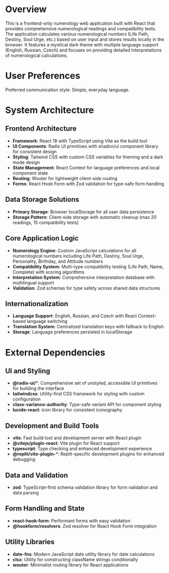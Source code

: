 # Overview

This is a frontend-only numerology web application built with React that provides comprehensive numerological readings and compatibility tests. The application calculates various numerological numbers (Life Path, Destiny, Soul Urge, etc.) based on user input and stores results locally in the browser. It features a mystical dark theme with multiple language support (English, Russian, Czech) and focuses on providing detailed interpretations of numerological calculations.

# User Preferences

Preferred communication style: Simple, everyday language.

# System Architecture

## Frontend Architecture
- **Framework**: React 18 with TypeScript using Vite as the build tool
- **UI Components**: Radix UI primitives with shadcn/ui component library for consistent design
- **Styling**: Tailwind CSS with custom CSS variables for theming and a dark mode design
- **State Management**: React Context for language preferences and local component state
- **Routing**: Wouter for lightweight client-side routing
- **Forms**: React Hook Form with Zod validation for type-safe form handling

## Data Storage Solutions
- **Primary Storage**: Browser localStorage for all user data persistence
- **Storage Pattern**: Client-side storage with automatic cleanup (max 20 readings, 15 compatibility tests)

## Core Application Logic
- **Numerology Engine**: Custom JavaScript calculations for all numerological numbers including Life Path, Destiny, Soul Urge, Personality, Birthday, and Attitude numbers
- **Compatibility System**: Multi-type compatibility testing (Life Path, Name, Complete) with scoring algorithms
- **Interpretation System**: Comprehensive interpretation database with multilingual support
- **Validation**: Zod schemas for type safety across shared data structures

## Internationalization
- **Language Support**: English, Russian, and Czech with React Context-based language switching
- **Translation System**: Centralized translation keys with fallback to English
- **Storage**: Language preferences persisted in localStorage

# External Dependencies

## UI and Styling
- **@radix-ui/***: Comprehensive set of unstyled, accessible UI primitives for building the interface
- **tailwindcss**: Utility-first CSS framework for styling with custom configuration
- **class-variance-authority**: Type-safe variant API for component styling
- **lucide-react**: Icon library for consistent iconography

## Development and Build Tools
- **vite**: Fast build tool and development server with React plugin
- **@vitejs/plugin-react**: Vite plugin for React support
- **typescript**: Type checking and enhanced development experience
- **@replit/vite-plugin-***: Replit-specific development plugins for enhanced debugging

## Data and Validation
- **zod**: TypeScript-first schema validation library for form validation and data parsing

## Form Handling and State
- **react-hook-form**: Performant forms with easy validation
- **@hookform/resolvers**: Zod resolver for React Hook Form integration

## Utility Libraries
- **date-fns**: Modern JavaScript date utility library for date calculations
- **clsx**: Utility for constructing className strings conditionally
- **wouter**: Minimalist routing library for React applications
